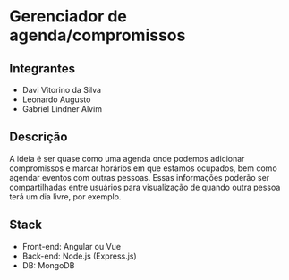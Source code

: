 # Gerenciador de agenda/compromissos

## Integrantes

- Davi Vitorino da Silva
- Leonardo Augusto
- Gabriel Lindner Alvim

## Descrição

A ideia é ser quase como uma agenda onde podemos adicionar compromissos e marcar horários em que estamos ocupados, bem como agendar eventos com outras pessoas.
Essas informações poderão ser compartilhadas entre usuários para visualização de quando outra pessoa terá um dia livre, por exemplo.

## Stack
- Front-end: Angular ou Vue
- Back-end: Node.js (Express.js)
- DB: MongoDB